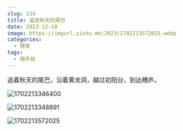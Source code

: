 ```yaml
---
slug: 214
title: 追逐秋天的尾巴
date: 2023-12-10
image: https://imgurl.zishu.me/2023/1702213572025.webp
categories: 
  - 随笔
tags:
  - 随手拍
---
```


追着秋天的尾巴，沿着黄龙洞，越过初阳台，到达穗庐。

![1702213346400](https://imgurl.zishu.me/2023/1702213346400.webp)

![1702213348891](https://imgurl.zishu.me/2023/1702213348891.webp)

![1702213572025](https://imgurl.zishu.me/2023/1702213572025.webp)